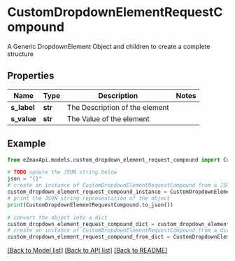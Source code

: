 # CustomDropdownElementRequestCompound

A Generic DropdownElement Object and children to create a complete structure

## Properties

Name | Type | Description | Notes
------------ | ------------- | ------------- | -------------
**s_label** | **str** | The Description of the element | 
**s_value** | **str** | The Value of the element | 

## Example

```python
from eZmaxApi.models.custom_dropdown_element_request_compound import CustomDropdownElementRequestCompound

# TODO update the JSON string below
json = "{}"
# create an instance of CustomDropdownElementRequestCompound from a JSON string
custom_dropdown_element_request_compound_instance = CustomDropdownElementRequestCompound.from_json(json)
# print the JSON string representation of the object
print(CustomDropdownElementRequestCompound.to_json())

# convert the object into a dict
custom_dropdown_element_request_compound_dict = custom_dropdown_element_request_compound_instance.to_dict()
# create an instance of CustomDropdownElementRequestCompound from a dict
custom_dropdown_element_request_compound_from_dict = CustomDropdownElementRequestCompound.from_dict(custom_dropdown_element_request_compound_dict)
```
[[Back to Model list]](../README.md#documentation-for-models) [[Back to API list]](../README.md#documentation-for-api-endpoints) [[Back to README]](../README.md)


